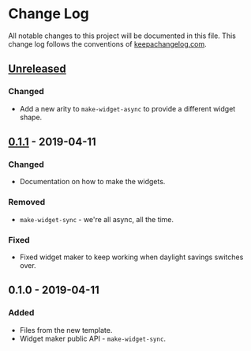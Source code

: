 # Change Log
All notable changes to this project will be documented in this file. This change log follows the conventions of [keepachangelog.com](http://keepachangelog.com/).

## [Unreleased]
### Changed
- Add a new arity to `make-widget-async` to provide a different widget shape.

## [0.1.1] - 2019-04-11
### Changed
- Documentation on how to make the widgets.

### Removed
- `make-widget-sync` - we're all async, all the time.

### Fixed
- Fixed widget maker to keep working when daylight savings switches over.

## 0.1.0 - 2019-04-11
### Added
- Files from the new template.
- Widget maker public API - `make-widget-sync`.

[Unreleased]: https://github.com/your-name/virtual-pet/compare/0.1.1...HEAD
[0.1.1]: https://github.com/your-name/virtual-pet/compare/0.1.0...0.1.1
